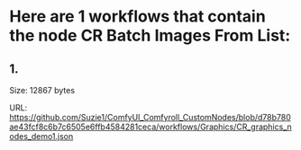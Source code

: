 # Here are 1 workflows that contain the node CR Batch Images From List:

## 1. 

Size: 12867 bytes

URL: https://github.com/Suzie1/ComfyUI_Comfyroll_CustomNodes/blob/d78b780ae43fcf8c6b7c6505e6ffb4584281ceca/workflows/Graphics/CR_graphics_nodes_demo1.json

